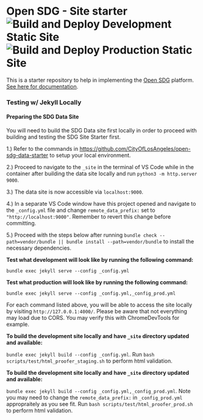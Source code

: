 # Open SDG - Site starter ![Build and Deploy Development Static Site](https://github.com/CityOfLosAngeles/open-sdg-site-starter/workflows/Build%20and%20Deploy%20Development%20Static%20Site/badge.svg) ![Build and Deploy Production Static Site](https://github.com/CityOfLosAngeles/open-sdg-site-starter/workflows/Build%20and%20Deploy%20Production%20Static%20Site/badge.svg)


This is a starter repository to help in implementing the [Open SDG](https://github.com/open-sdg/open-sdg) platform. [See here for documentation](https://open-sdg.readthedocs.io).

### Testing w/ Jekyll Locally

#### Preparing the SDG Data Site

You will need to build the SDG Data site first locally in order to proceed with building and testing the SDG Site Starter first.

1.) Refer to the commands in https://github.com/CityOfLosAngeles/open-sdg-data-starter to setup your local environment.

2.) Proceed to navigate to the `_site` in the terminal of VS Code while in the container after building the data site locally and run `python3 -m http.server 9000`.

3.) The data site is now accessible via `localhost:9000`.

4.) In a separate VS Code window have this project opened and navigate to the `_config.yml` file and change `remote_data_prefix:` set to `"http://localhost:9000"`. Remember to revert this change before committing.

5.) Proceed with the steps below after running `bundle check --path=vendor/bundle || bundle install --path=vendor/bundle` to install the necessary dependencies.

**Test what development will look like by running the following command:**

`bundle exec jekyll serve --config _config.yml`

**Test what production will look like by running the following command:**

`bundle exec jekyll serve --config _config.yml,_config_prod.yml`

For each command listed above, you will be able to access the site locally by visiting `http://127.0.0.1:4000/`. Please be aware that not everything may load due to CORS. You may verify this with ChromeDevTools for example.

**To build the development site locally and have `_site` directory updated and available:**

`bundle exec jekyll build --config _config.yml`. Run `bash scripts/test/html_proofer_staging.sh` to perform html validation.

**To build the development site locally and have `_site` directory updated and available:**

`bundle exec jekyll build --config _config.yml,_config_prod.yml`. Note you may need to change the `remote_data_prefix:` in `_config_prod.yml` appropraitely as you see fit. Run `bash scripts/test/html_proofer_prod.sh` to perform html validation.
